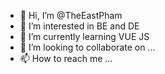 - 👋 Hi, I’m @TheEastPham
- 👀 I’m interested in BE and DE
- 🌱 I’m currently learning VUE JS
- 💞️ I’m looking to collaborate on ...
- 📫 How to reach me ...

